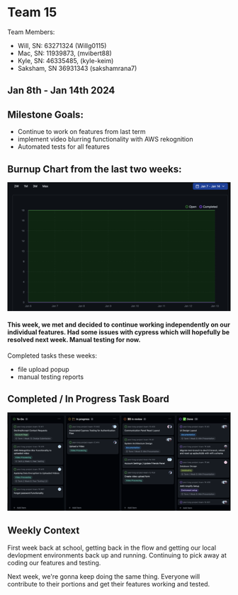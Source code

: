 # Team 15

Team Members: 
- Will, SN: 63271324 (Willg0115)
- Mac, SN: 11939873, (mvibert88)
- Kyle, SN: 46335485, (kyle-keim) 
- Saksham, SN 36931343 (sakshamrana7)

## Jan 8th - Jan 14th 2024

## Milestone Goals: 
- Continue to work on features from last term
- implement video blurring functionality with AWS rekognition 
- Automated tests for all features

## Burnup Chart from the last two weeks:

![Screenshot t2 week 1 bunrup](./screenshots/t2_week1_burnup.png)


#### This week, we met and decided to continue working independently on our individual features. Had some issues with cypress which will hopefully be resolved next week. Manual testing for now.

Completed tasks these weeks:
- file upload popup 
- manual testing reports

## Completed / In Progress Task Board
![kanban week 1](./screenshots/t2_week1_kanban.png)



## Weekly Context
First week back at school, getting back in the flow and getting our local devlopment environments back up and running. Continuing to pick away at coding our features and testing. 

Next week, we're gonna keep doing the same thing. Everyone will contribute to their portions and get their features working and tested. 
